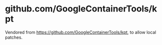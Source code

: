 # github.com/GoogleContainerTools/kpt

Vendored from https://github.com/GoogleContainerTools/kpt, to allow local patches.
